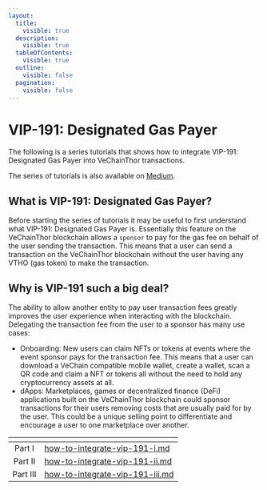 ```yaml
---
layout:
  title:
    visible: true
  description:
    visible: true
  tableOfContents:
    visible: true
  outline:
    visible: false
  pagination:
    visible: false
---
```


# VIP-191: Designated Gas Payer

The following is a series tutorials that shows how to integrate VIP-191: Designated Gas Payer into VeChainThor transactions.

The series of tutorials is also available on [Medium](https://abyteahead.medium.com/how-to-integrate-vip-191-i-f50971bb89eb).

## What is VIP-191: Designated Gas Payer?

Before starting the series of tutorials it may be useful to first understand what VIP-191: Designated Gas Payer is. Essentially this feature on the VeChainThor blockchain allows a `sponsor` to pay for the gas fee on behalf of the user sending the transaction. This means that a user can send a transaction on the VeChainThor blockchain without the user having any VTHO (gas token) to make the transaction.

## Why is VIP-191 such a big deal?

The ability to allow another entity to pay user transaction fees greatly improves the user experience when interacting with the blockchain. Delegating the transaction fee from the user to a sponsor has many use cases:

* Onboarding: New users can claim NFTs or tokens at events where the event sponsor pays for the transaction fee. This means that a user can download a VeChain compatible mobile wallet, create a wallet, scan a QR code and claim a NFT or tokens all without the need to hold any cryptocurrency assets at all.
* dApps: Marketplaces, games or decentralized finance (DeFi) applications built on the VeChainThor blockchain could sponsor transactions for their users removing costs that are usually paid for by the user. This could be a unique selling point to differentiate and encourage a user to one marketplace over another.

<table data-view="cards"><thead><tr><th align="center"></th><th data-hidden data-card-target data-type="content-ref"></th></tr></thead><tbody><tr><td align="center">Part I</td><td><a href="how-to-integrate-vip-191-i.md">how-to-integrate-vip-191-i.md</a></td></tr><tr><td align="center">Part II</td><td><a href="how-to-integrate-vip-191-ii.md">how-to-integrate-vip-191-ii.md</a></td></tr><tr><td align="center">Part III</td><td><a href="how-to-integrate-vip-191-iii.md">how-to-integrate-vip-191-iii.md</a></td></tr></tbody></table>
